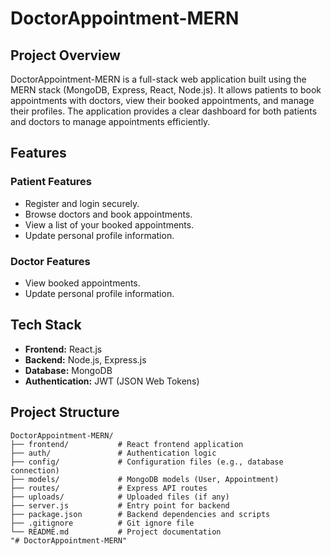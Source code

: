 # DoctorAppointment-MERN

## Project Overview

DoctorAppointment-MERN is a full-stack web application built using the MERN stack (MongoDB, Express, React, Node.js). It allows patients to book appointments with doctors, view their booked appointments, and manage their profiles. The application provides a clear dashboard for both patients and doctors to manage appointments efficiently.

## Features

### Patient Features
- Register and login securely.
- Browse doctors and book appointments.
- View a list of your booked appointments.
- Update personal profile information.

### Doctor Features
- View booked appointments.
- Update personal profile information.

## Tech Stack

- **Frontend:** React.js  
- **Backend:** Node.js, Express.js  
- **Database:** MongoDB  
- **Authentication:** JWT (JSON Web Tokens)  

## Project Structure

```text
DoctorAppointment-MERN/
├── frontend/           # React frontend application
├── auth/               # Authentication logic
├── config/             # Configuration files (e.g., database connection)
├── models/             # MongoDB models (User, Appointment)
├── routes/             # Express API routes
├── uploads/            # Uploaded files (if any)
├── server.js           # Entry point for backend
├── package.json        # Backend dependencies and scripts
├── .gitignore          # Git ignore file
└── README.md           # Project documentation
"# DoctorAppointment-MERN" 

